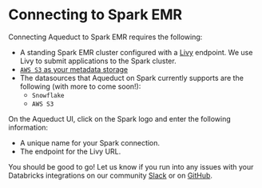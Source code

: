 # Connecting to Spark EMR

Connecting Aqueduct to Spark EMR requires the following:
* A standing Spark EMR cluster configured with a [Livy](http://livy.incubator.apache.org/get-started/) endpoint. We use Livy to submit applications to the Spark cluster.
* [`AWS S3` as your metadata storage ](./connecting-to-aws-s3.md)
*  The datasources that Aqueduct on Spark currently supports are the following (with more to come soon!):
    - `Snowflake`
    - `AWS S3`


On the Aqueduct UI, click on the Spark logo and enter the following information:

* A unique name for your Spark connection.
* The endpoint for the Livy URL.


You should be good to go! Let us know if you run into any issues with your Databricks integrations on our community [Slack](https://slack.aqueducthq.com) or on [GitHub](https://github.com/aqueducthq/aqueduct/issues/new).

